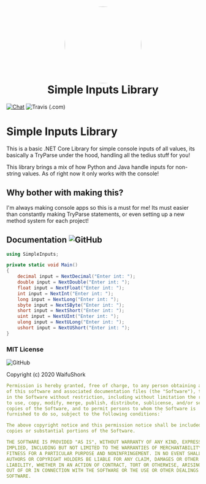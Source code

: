 <h1 align="center" style="position: relative;">
    <img width="200" style="border-radius: 50%;" src="./simpleinputs.png.png"/><br>
    Simple Inputs Library
</h1>


[![Chat](https://img.shields.io/badge/chat-on%20discord-7289da.svg)](https://discord.com/invite/3qAtRfp) <img alt="Travis (.com)" src="https://img.shields.io/travis/com/yiliansource/brackeys-bot">

# Simple Inputs Library
This is a basic .NET Core Library for simple console inputs of all values, its basically a TryParse under the hood, handling all the tedius stuff for you!

This library brings a mix of how Python and Java handle inputs for non-string values. As of right now it only works with the console!


## Why bother with making this? 
I'm always making console apps so this is a must for me! Its must easier than constantly making TryParse statements, or even setting up a new method system for each project!

##  Documentation <img alt="GitHub" src="https://camo.githubusercontent.com/77e7cdcf1992654efde98939841b0312445f3e48/68747470733a2f2f696e63682d63692e6f72672f6173736574732f62616467652d6578616d706c652d62373166396538333333313866363666363462336632333837373131333035312e737667">

```c#
using SimpleInputs;

private static void Main()
{
    decimal input = NextDecimal("Enter int: ");
    double input = NextDouble("Enter int: ");
    float input = NextFloat("Enter int: ");
    int input = NextInt("Enter int: ");
    long input = NextLong("Enter int: ");
    sbyte input = NextSByte("Enter int: ");
    short input = NextShort("Enter int: ");
    uint input = NextUInt("Enter int: ");
    ulong input = NextULong("Enter int: ");
    ushort input = NextUShort("Enter int: ");
}
```

### MIT License
<img alt="GitHub" src="https://img.shields.io/github/license/yiliansource/brackeys-bot">

Copyright (c) 2020 WaifuShork
```yaml
Permission is hereby granted, free of charge, to any person obtaining a copy
of this software and associated documentation files (the "Software"), to deal
in the Software without restriction, including without limitation the rights
to use, copy, modify, merge, publish, distribute, sublicense, and/or sell
copies of the Software, and to permit persons to whom the Software is
furnished to do so, subject to the following conditions:`

The above copyright notice and this permission notice shall be included in all
copies or substantial portions of the Software.

THE SOFTWARE IS PROVIDED "AS IS", WITHOUT WARRANTY OF ANY KIND, EXPRESS OR
IMPLIED, INCLUDING BUT NOT LIMITED TO THE WARRANTIES OF MERCHANTABILITY,
FITNESS FOR A PARTICULAR PURPOSE AND NONINFRINGEMENT. IN NO EVENT SHALL THE
AUTHORS OR COPYRIGHT HOLDERS BE LIABLE FOR ANY CLAIM, DAMAGES OR OTHER
LIABILITY, WHETHER IN AN ACTION OF CONTRACT, TORT OR OTHERWISE, ARISING FROM,
OUT OF OR IN CONNECTION WITH THE SOFTWARE OR THE USE OR OTHER DEALINGS IN THE
SOFTWARE.
```

